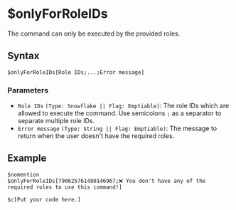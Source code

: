 # $onlyForRoleIDs
The command can only be executed by the provided roles.

## Syntax
```
$onlyForRoleIDs[Role IDs;...;Error message]
```

### Parameters 
- `Role IDs` `(Type: Snowflake || Flag: Emptiable)`: The role IDs which are allowed to execute the command. Use semicolons `;` as a separator to separate multiple role IDs.
- `Error message` `(Type: String || Flag: Emptiable)`: The message to return when the user doesn't have the required roles.

## Example
```
$nomention
$onlyForRoleIDs[790625761480146967;❌ You don't have any of the required roles to use this command!]

$c[Put your code here.]
```
